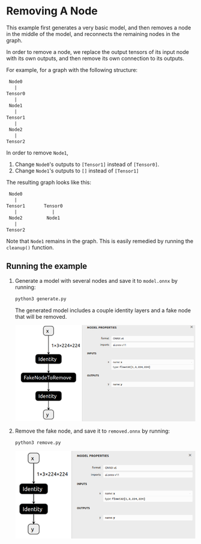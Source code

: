 # Removing A Node

This example first generates a very basic model, and then removes a node in the
middle of the model, and reconnects the remaining nodes in the graph.

In order to remove a node, we replace the output tensors of its input node
with its own outputs, and then remove its own connection to its outputs.

For example, for a graph with the following structure:

     Node0
       |
    Tensor0
       |
     Node1
       |
    Tensor1
       |
     Node2
       |
    Tensor2

In order to remove `Node1`,
1. Change `Node0`'s outputs to `[Tensor1]` instead of `[Tensor0]`.
2. Change `Node1`'s outputs to `[]` instead of `[Tensor1]`

The resulting graph looks like this:

     Node0     
       |    
    Tensor1       Tensor0
       |             |
     Node2         Node1
       |
    Tensor2

Note that `Node1` remains in the graph.
This is easily remedied by running the `cleanup()` function.

## Running the example

1. Generate a model with several nodes and save it to `model.onnx` by running:
    ```bash
    python3 generate.py
    ```

    The generated model includes a couple identity layers and a fake node that will be removed.

    ![../resources/06_model.onnx.png](../resources/06_model.onnx.png)

2. Remove the fake node, and save it to `removed.onnx` by running:
    ```bash
    python3 remove.py
    ```

    ![../resources/06_removed.onnx.png](../resources/06_removed.onnx.png)
